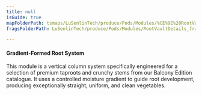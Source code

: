 ```yaml
---
title: null
isGuide: true
mapFolderPath: tsmaps/LuSenlinTech/produce/Pods/Modules/%CE%9E%20RootVaultDetails
fragsFolderPath: LuSenlinTech/produce/Pods/Modules/RootVaultDetails_frags

---
```



<!-- tsGuideRenderComment {"guide":{"id":"yAZQgJ0r6","path":"LuSenlinTech/produce/Pods/Modules","fragmentFolderPath":"LuSenlinTech/produce/Pods/Modules/RootVaultDetails_frags"},"fragment":{"id":"yAZQgJ0r6","topLevelMapKey":"xsb4l200p2","mapKeyChain":"xsb4l200p2","guideID":"yAZQgJ2FH","guidePath":"c:/GitHub/MuddySpud/MuddySpud.github.io/tsmaps/LuSenlinTech/produce/Pods/Modules/RootVaultDetails.tspod","chartKey":"xsb4l200p2","isLeaf":false,"options":[{"id":"yAZQgk2T8","option":"How it works","order":1,"isAncillary":true},{"id":"yAZQh50BP","option":"The science behind it","order":2,"isAncillary":true},{"id":"yAZQhN02U","option":"The technology","order":3,"isAncillary":true}]}} -->

#### Gradient-Formed Root System

This module is a vertical column system specifically engineered for a selection of premium taproots and crunchy stems from our Balcony Edition catalogue. It uses a controlled moisture gradient to guide root development, producing exceptionally straight, uniform, and clean vegetables.

